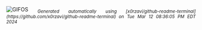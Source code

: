 <div align="justify">
<picture>
    <source media="(prefers-color-scheme: dark)" srcset="https://i.ibb.co/rvD1r7P/output-gif.gif">
    <source media="(prefers-color-scheme: light)" srcset="https://i.ibb.co/rvD1r7P/output-gif.gif">
    <img alt="GIFOS" src="https://i.ibb.co/rvD1r7P/output-gif.gif">
</picture>
<sub><i>Generated automatically using [x0rzavi/github-readme-terminal](https://github.com/x0rzavi/github-readme-terminal) on Tue Mar 12 08:36:05 PM EDT 2024</i></sub>
</div>

<!--  -->